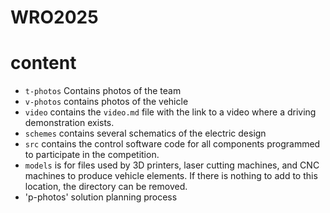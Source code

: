# WRO2025

# content

- `t-photos` Contains photos of the team
- `v-photos` contains photos of the vehicle
- `video` contains the `video.md` file with the link to a video where a driving demonstration exists.
- `schemes` contains several schematics of the electric design 
- `src` contains the control software code for all components programmed to participate in the competition.
- `models` is for files used by 3D printers, laser cutting machines, and CNC machines to produce vehicle elements. If there is nothing to add to this location, the directory can be removed.
- 'p-photos' solution planning process





